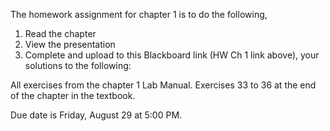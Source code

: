The homework assignment for chapter 1 is to do the following,

1.	Read the chapter
2.	View the presentation
3.	Complete and upload to this Blackboard link (HW Ch 1 link above), your solutions to the following:

All exercises from the chapter 1 Lab Manual.
Exercises 33 to 36 at the end of the chapter in the textbook.

Due date is Friday, August 29 at 5:00 PM.

